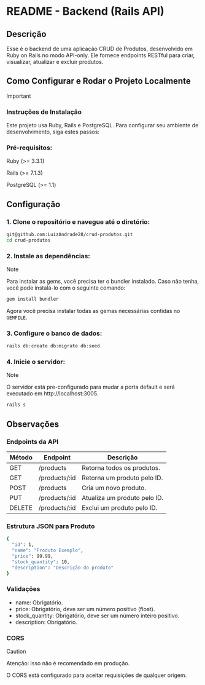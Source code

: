 # README - Backend (Rails API)

## Descrição

Esse é o backend de uma aplicação CRUD de Produtos, desenvolvido em Ruby on Rails no modo API-only. Ele fornece endpoints RESTful para criar, visualizar, atualizar e excluir produtos.

## Como Configurar e Rodar o Projeto Localmente

> [!IMPORTANT]
> ### Instruções de Instalação
> Este projeto usa Ruby, Rails e PostgreSQL. Para configurar seu ambiente de desenvolvimento, siga estes passos:

### Pré-requisitos:

Ruby (>= 3.3.1)

Rails (>= 7.1.3)

PostgreSQL (>= 1.1)

## Configuração

### 1. Clone o repositório e navegue até o diretório:

```sh
git@github.com:LuizAndrade28/crud-produtos.git
cd crud-produtos
```

### 2. Instale as dependências:

> [!NOTE]
> Para instalar as gems, você precisa ter o bundler instalado. Caso não tenha, você pode instalá-lo com o seguinte comando:

```sh
gem install bundler
```

Agora você precisa instalar todas as gemas necessárias contidas no `GEMFILE`.

### 3. Configure o banco de dados:

```sh
rails db:create db:migrate db:seed
```

### 4. Inicie o servidor:
> [!NOTE]
> O servidor está pre-configurado para mudar a porta default e será executado em http://localhost:3005.

```sh
rails s
```

## Observações

### Endpoints da API

| Método | Endpoint | Descrição |
| ------------- | ------------- | ------------- |
| GET  | /products | Retorna todos os produtos. |
| GET  | /products/:id | Retorna um produto pelo ID.  |
| POST  | /products | Cria um novo produto.  |
| PUT  | /products/:id | Atualiza um produto pelo ID.  |
| DELETE  | /products/:id | Exclui um produto pelo ID.  |

### Estrutura JSON para Produto

```sh
{
  "id": 1,
  "name": "Produto Exemplo",
  "price": 99.99,
  "stock_quantity": 10,
  "description": "Descrição do produto"
}
```

### Validações

- name: Obrigatório.
- price: Obrigatório, deve ser um número positivo (float).
- stock_quantity: Obrigatório, deve ser um número inteiro positivo.
- description: Obrigatório.

### CORS
> [!CAUTION]
> Atenção: isso não é recomendado em produção.

O CORS está configurado para aceitar requisições de qualquer origem. 
